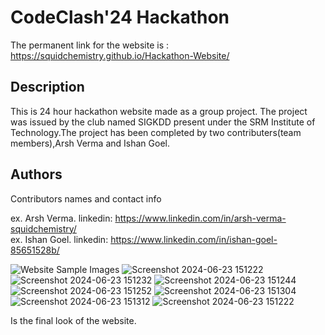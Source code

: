 # CodeClash'24 Hackathon
The permanent link for the website is :
https://squidchemistry.github.io/Hackathon-Website/ 

## Description

This is 24 hour hackathon website made as a group project. The project was issued by the club named SIGKDD present under the SRM Institute of Technology.The project has been completed by two contributers(team members),Arsh Verma and Ishan Goel.


## Authors

Contributors names and contact info

ex. Arsh Verma. linkedin: https://www.linkedin.com/in/arsh-verma-squidchemistry/<br>
ex. Ishan Goel. linkedin: https://www.linkedin.com/in/ishan-goel-85651528b/

![Website Sample Images]()
![Screenshot 2024-06-23 151222](https://github.com/ishangoel2005/Hackathon-Website/assets/136217485/f72c2ed1-52f8-4791-af6b-2ad807819a85)
![Screenshot 2024-06-23 151232](https://github.com/ishangoel2005/Hackathon-Website/assets/136217485/90cb662d-0ff8-462d-a267-f16cedd07c69)
![Screenshot 2024-06-23 151244](https://github.com/ishangoel2005/Hackathon-Website/assets/136217485/a80cfdb1-6567-4619-a56f-7198ffa2da84)
![Screenshot 2024-06-23 151252](https://github.com/ishangoel2005/Hackathon-Website/assets/136217485/b6904bd8-1bd7-4a14-a564-3c4ddebdb315)
![Screenshot 2024-06-23 151304](https://github.com/ishangoel2005/Hackathon-Website/assets/136217485/c76cc453-3396-4ddb-a7d0-51a51432120f)
![Screenshot 2024-06-23 151312](https://github.com/ishangoel2005/Hackathon-Website/assets/136217485/b565f552-96ae-489b-ace3-53c645d1f435)
![Screenshot 2024-06-23 151222](https://github.com/ishangoel2005/Hackathon-Website/assets/136217485/8bb4b268-48f1-46cf-bf86-87122e5ee47a)
  


Is the final look of the website.
